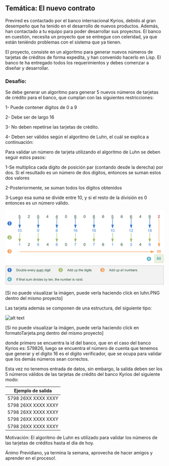 ## Temática: El nuevo contrato

Previred es contactado por el banco internacional Kyrios, debido al gran desempeño que ha tenido en el desarrollo de nuevos productos. Además,
han contactado a tu equipo para poder desarrollar sus proyectos. El banco en cuestión, necesita un proyecto que se entregue con celeridad, ya 
que están teniéndo problemas con el sistema que ya tienen.

El proyecto, consiste en un algoritmo para generar nuevos números de tarjetas de créditos de forma expedita, y han convenido hacerlo en Lisp. El banco te
ha entregado todos los requerimientos y debes comenzar a diseñar y desarrollar.

### Desafío:

Se debe generar un algoritmo para generar 5 nuevos números de tarjetas de crédito para el banco, que cumplan con las siguientes restricciones:

1- Puede contener dígitos de 0 a 9

2- Debe ser de largo 16

3- No deben repetirse las tarjetas de crédito.

4- Deben ser válidos según el algoritmo de Luhn, el cuál se explica a continuación: 

Para validar un número de tarjeta utilizando el algoritmo de Luhn se deben seguir estos pasos:

1-Se multiplica cada dígito de posición par (contando desde la derecha) por dos. Si el resultado es un número de dos dígitos, entonces se suman estos dos valores

2-Posteriormente, se suman todos los dígitos obtenidos

3-Luego esa suma se divide entre 10, y si el resto de la división es 0 entonces es un número válido.

![alt text](https://raw.githubusercontent.com/previarena/el-nuevo-contrato/main/luhn.PNG)

[Si no puede visualizar la imágen, puede verla haciendo click en luhn.PNG dentro del mismo proyecto]

Las tarjeta además se componen de una estructura, del siguiente tipo:

![alt text](https://www.mobilefish.com/images/services/bank_identification_number_creditcard.png)

[Si no puede visualizar la imágen, puede verla haciendo click en formatoTarjeta.png dentro del mismo proyecto]

donde primero se encuentra la id del banco, que en el caso del banco Kyrios es: 579826, luego se encuentra el número de cuenta que tenemos que generar
y el dígito 16 es el dígito verificador, que se ocupa para validar que los demás números sean correctos.

Esta vez no tenemos entrada de datos, sin embargo, la salida deben ser los 5 números válidos de las tarjetas de crédito del banco Kyrios del siguiente modo:

| Ejemplo de salida              |                
|--------------------------------|
|  5798 26XX XXXX XXXY           |
|  5798 26XX XXXX XXXY           |
|  5798 26XX XXXX XXXY           |
|  5798 26XX XXXX XXXY           |
|  5798 26XX XXXX XXXY           |


Motivación: El algoritmo de Luhn es utilizado para validar los números de las tarjetas de créditos hasta el día de hoy.

Ánimo Previdiano, ya termina la semana, 
aprovecha de hacer amigos y aprender en el proceso!.
